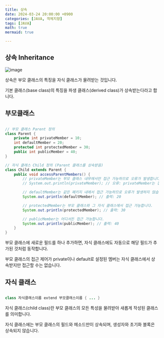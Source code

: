 ```yaml
---
title: 상속
date: 2024-03-24 20:00:00 +0900
categories: [JAVA, 객체지향]
tags: [JAVA]
math: true
mermaid: true

---
```


## **상속 Inheritance**


![image](https://github.com/ararp1006/Algorithm/assets/130068083/69f03fc1-7b71-4dd0-8c9b-06d3de1fb6e0)

상속은 부모 클래스의 특징을 자식 클래스가 물려받는 것입니다.

기본 클래스(base class)의 특징을 파생 클래스(derived class)가 상속받는다라고 합니다.



## **부모클래스**


```java

// 부모 클래스 Parent 정의
class Parent {
    private int privateMember = 10;
    int defaultMember = 20;
    protected int protectedMember = 30;
    public int publicMember = 40;
}

// 자식 클래스 Child 정의 (Parent 클래스를 상속받음)
class Child extends Parent {
    public void accessParentMembers() {
        // privateMember는 부모 클래스 내부에서만 접근 가능하므로 오류가 발생합니다.
        // System.out.println(privateMember); // 오류: privateMember는 접근할 수 없습니다.

        // defaultMember는 같은 패키지 내에서 접근 가능하므로 오류가 발생하지 않습니다.
        System.out.println(defaultMember); // 출력: 20

        // protectedMember는 부모 클래스와 그 자식 클래스에서 접근 가능합니다.
        System.out.println(protectedMember); // 출력: 30

        // publicMember는 어디서든 접근 가능합니다.
        System.out.println(publicMember); // 출력: 40
    }
}


```

부모 클래스에 새로운 필드를 하나 추가하면, 자식 클래스에도 자동으로 해당 필드가 추가된 것처럼 동작합니다.

부모 클래스의 접근 제어가 private이나 default로 설정된 멤버는 자식 클래스에서 상속받지만 접근할 수는 없습니다. 



## **자식 클래스**

```java

class 자식클래스이름 extend 부모클래스이름 { ... }

```

자식 클래스(child class)란 부모 클래스의 모든 특성을 물려받아 새롭게 작성된 클래스를 의미합니다.

자식 클래스에는 부모 클래스의 필드와 메소드만이 상속되며, 생성자와 초기화 블록은 상속되지 않습니다.